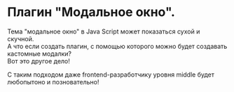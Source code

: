 # Плагин "Модальное окно".  

Тема "модальное окно" в Java Script может показаться сухой и скучной.  
А что если создать плагин, с помощью которого можно будет создавать кастомные модалки?  
Вот это другое дело!  

С таким подходом даже frontend-разработчику уровня middle будет любопытоно и позновательно!  
